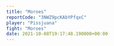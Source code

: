 ```yaml
---
title: "Moroes"
reportCode: "3NWZ9pcKAbYPfqxC"
player: "Pissjuana"
fight: "Moroes"
date: 2021-10-08T19:17:48.190000+00:00
---
```

